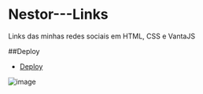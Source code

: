 # Nestor---Links
Links das minhas redes sociais em HTML, CSS e VantaJS

##Deploy
- [Deploy](https://nestor-links.vercel.app) <br>

![image](https://user-images.githubusercontent.com/98488163/202877953-620be192-90a8-47b4-9ea4-65071d76d567.png)

